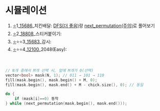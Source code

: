 # 시뮬레이션
1. [⭐](https://github.com/Jinsun-Lee/Algorithm-template/discussions/36)1_[15686](https://www.acmicpc.net/problem/15686)_치킨배달: [DFS(더 좋음)](https://github.com/Jinsun-Lee/Algorithm-template/blob/master/H8_simulation/1_15686_DFS.cpp)랑 [next_permutation(주의)](https://github.com/Jinsun-Lee/Algorithm-template/blob/master/H8_simulation/1_15686_STL.cpp)로 풀어보기
2. [⭐](https://github.com/Jinsun-Lee/Algorithm-template/discussions/37)2_[18808](https://www.acmicpc.net/problem/18808)_스티커붙이기: 
3. [⭐](https://github.com/Jinsun-Lee/Algorithm-template/discussions/35)⭐⭐3_[15683](https://www.acmicpc.net/problem/15683)_감시: 
4. [⭐](https://github.com/Jinsun-Lee/Algorithm-template/discussions/38)⭐⭐4_[12100](https://www.acmicpc.net/problem/12100)_2048(Easy): 

<br>

```cpp
// N개 중에서 M개 선택 시, 앞에 M개가 0(선택)
vector<bool> mask(N, 1); // 011 → 101 → 110
fill(mask.begin(), mask.begin() + M, 0);
fill(mask.begin(), mask.end() + M - chick.size(), 0); // 동일

do {
    if (mask[i]==0) 동작
} while (next_permutation(mask.begin(), mask.end())); 
```

```cpp

```

```cpp

```

```cpp

```
